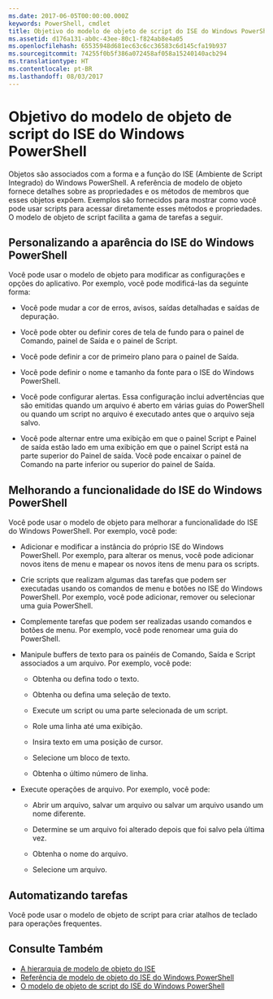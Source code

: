```yaml
---
ms.date: 2017-06-05T00:00:00.000Z
keywords: PowerShell, cmdlet
title: Objetivo do modelo de objeto de script do ISE do Windows PowerShell
ms.assetid: d176a131-ab0c-43ee-80c1-f824ab8e4a05
ms.openlocfilehash: 65535948d681ec63c6cc36583c6d145cfa19b937
ms.sourcegitcommit: 74255f0b5f386a072458af058a15240140acb294
ms.translationtype: HT
ms.contentlocale: pt-BR
ms.lasthandoff: 08/03/2017
---
```

# <a name="purpose-of-the-windows-powershell-ise-scripting-object-model"></a>Objetivo do modelo de objeto de script do ISE do Windows PowerShell
  Objetos são associados com a forma e a função do ISE (Ambiente de Script Integrado) do Windows PowerShell. A referência de modelo de objeto fornece detalhes sobre as propriedades e os métodos de membros que esses objetos expõem. Exemplos são fornecidos para mostrar como você pode usar scripts para acessar diretamente esses métodos e propriedades. O modelo de objeto de script facilita a gama de tarefas a seguir.

## <a name="customizing-the-appearance-of-windows-powershell-ise"></a>Personalizando a aparência do ISE do Windows PowerShell
 Você pode usar o modelo de objeto para modificar as configurações e opções do aplicativo. Por exemplo, você pode modificá-las da seguinte forma:

-   Você pode mudar a cor de erros, avisos, saídas detalhadas e saídas de depuração.

-   Você pode obter ou definir cores de tela de fundo para o painel de Comando, painel de Saída e o painel de Script.

-   Você pode definir a cor de primeiro plano para o painel de Saída.

-   Você pode definir o nome e tamanho da fonte para o ISE do Windows PowerShell.

-   Você pode configurar alertas. Essa configuração inclui advertências que são emitidas quando um arquivo é aberto em várias guias do PowerShell ou quando um script no arquivo é executado antes que o arquivo seja salvo.

-   Você pode alternar entre uma exibição em que o painel Script e Painel de saída estão lado em uma exibição em que o painel Script está na parte superior do Painel de saída. Você pode encaixar o painel de Comando na parte inferior ou superior do painel de Saída.

## <a name="enhancing-the-functionality-of-windows-powershell-ise"></a>Melhorando a funcionalidade do ISE do Windows PowerShell
 Você pode usar o modelo de objeto para melhorar a funcionalidade do ISE do Windows PowerShell. Por exemplo, você pode:

-   Adicionar e modificar a instância do próprio ISE do Windows PowerShell. Por exemplo, para alterar os menus, você pode adicionar novos itens de menu e mapear os novos itens de menu para os scripts.

-   Crie scripts que realizam algumas das tarefas que podem ser executadas usando os comandos de menu e botões no ISE do Windows PowerShell. Por exemplo, você pode adicionar, remover ou selecionar uma guia PowerShell.

-   Complemente tarefas que podem ser realizadas usando comandos e botões de menu. Por exemplo, você pode renomear uma guia do PowerShell.

-   Manipule buffers de texto para os painéis de Comando, Saída e Script associados a um arquivo. Por exemplo, você pode:

    -   Obtenha ou defina todo o texto.

    -   Obtenha ou defina uma seleção de texto.

    -   Execute um script ou uma parte selecionada de um script.

    -   Role uma linha até uma exibição.

    -   Insira texto em uma posição de cursor.

    -   Selecione um bloco de texto.

    -   Obtenha o último número de linha.

-   Execute operações de arquivo. Por exemplo, você pode:

    -   Abrir um arquivo, salvar um arquivo ou salvar um arquivo usando um nome diferente.

    -   Determine se um arquivo foi alterado depois que foi salvo pela última vez.

    -   Obtenha o nome do arquivo.

    -   Selecione um arquivo.

## <a name="automating-tasks"></a>Automatizando tarefas
 Você pode usar o modelo de objeto de script para criar atalhos de teclado para operações frequentes.

## <a name="see-also"></a>Consulte Também
- [A hierarquia de modelo de objeto do ISE](The-ISE-Object-Model-Hierarchy.md) 
- [Referência de modelo de objeto do ISE do Windows PowerShell](Windows-PowerShell-ISE-Object-Model-Reference.md) 
- [O modelo de objeto de script do ISE do Windows PowerShell](The-Windows-PowerShell-ISE-Scripting-Object-Model.md)

  
